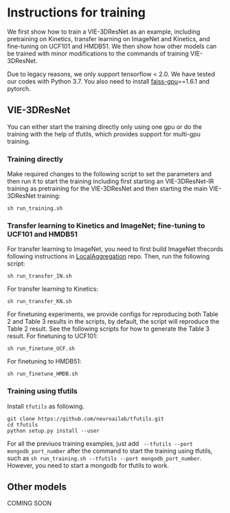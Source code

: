 # Instructions for training

We first show how to train a VIE-3DResNet as an example, including pretraining on Kinetics, transfer learning on ImageNet and Kinetics, and fine-tuning on UCF101 and HMDB51. 
We then show how other models can be trained with minor modifications to the commands of training VIE-3DResNet.

Due to legacy reasons, we only support tensorflow < 2.0. We have tested our codes with Python 3.7. 
You also need to install [faiss-gpu](https://github.com/facebookresearch/faiss)==1.6.1 and pytorch.

## VIE-3DResNet
You can either start the training directly only using one gpu or do the training with the help of tfutils, which provides support for multi-gpu training.

### Training directly

Make required changes to the following script to set the parameters and then run it to start the training including first starting an VIE-3DResNet-IR training as pretraining for the VIE-3DResNet and then starting the main VIE-3DResNet training:
```
sh run_training.sh
```

### Transfer learning to Kinetics and ImageNet; fine-tuning to UCF101 and HMDB51
For transfer learning to ImageNet, you need to first build ImageNet tfrecords following instructions in [LocalAggregation](https://github.com/neuroailab/LocalAggregation.git) repo. Then, run the following script:
```
sh run_transfer_IN.sh
```

For transfer learning to Kinetics:
```
sh run_transfer_KN.sh
```

For finetuning experiments, we provide configs for reproducing both Table 2 and Table 3 results in the scripts, by default, the script will reproduce the Table 2 result. See the following scripts for how to generate the Table 3 result.
For finetuning to UCF101:
```
sh run_finetune_UCF.sh
```

For finetuning to HMDB51:
```
sh run_finetune_HMDB.sh
```

### Training using tfutils
Install `tfutils` as following.
```
git clone https://github.com/neuroailab/tfutils.git
cd tfutils
python setup.py install --user
```

For all the previuos training examples, just add ` --tfutils --port mongodb_port_number` after the command to start the training using tfutils, such as `sh run_training.sh --tfutils --port mongodb_port_number`.
However, you need to start a mongodb for tfutils to work.


## Other models
COMING SOON
